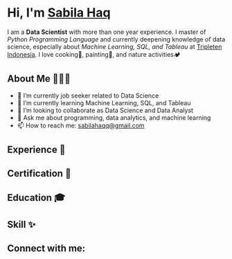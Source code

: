 # Hi, I'm [Sabila Haq](https://www.linkedin.com/in/sabilahaq/)

I am a **Data Scientist** with more than one year experience. I master of _Python Programming Language_ and currently deepening knowledge of data science, especially about _Machine Learning, SQL, and Tableau_ at [Tripleten Indonesia](https://tripleten.com/id-idn/). I love cooking🍳, painting🎨, and nature activities🏕️

<!--**sabilahaq/sabilahaq** is a ✨ _special_ ✨ repository because its `README.md` (this file) appears on your GitHub profile.👩🏻‍💻💻🎓🏅🏆-->

## About Me 👩🏻‍💻

- 🔭 I’m currently job seeker related to Data Science
- 🌱 I’m currently learning Machine Learning, SQL, and Tableau
- 👯 I’m looking to collaborate as Data Science and Data Analyst<!--- 🤔 I’m looking for help with ...-->
- 💬 Ask me about programming, data analytics, and machine learning
- 📫 How to reach me: sabilahaqq@gmail.com
<!-- 😄 Pronouns: ...
- ⚡ Fun fact: ...
-->

## Experience 🚀

## Certification 🏅

## Education 🎓

## Skill ✨

## Connect with me:
